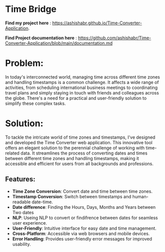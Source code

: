 # Time Bridge

**Find my project here** : https://ashishabr.github.io/Time-Converter-Application.

**Find Project documentation here** : https://github.com/ashishabr/Time-Converter-Application/blob/main/documentation.md

# Problem: 
In today's interconnected world, managing time across different time zones and handling timestamps is a common challenge. It affects a wide range of activities, from scheduling international business meetings to coordinating travel plans and simply staying in touch with friends and colleagues across the globe. There's a need for a practical and user-friendly solution to simplify these complex tasks.

# Solution: 
To tackle the intricate world of time zones and timestamps, I've designed and developed the Time Converter web application. This innovative tool offers an elegant solution to the perennial challenge of working with time-related data. It streamlines the process of converting dates and times between different time zones and handling timestamps, making it accessible and efficient for users from all backgrounds and professions.

## Features:

* **Time Zone Conversion**: Convert date and time between time zones.
* **Timestamp Conversion**: Switch between timestamps and human-readable date-time.
* **Date difference**: Finding the Hours, Days, Months and Years between Two dates
* **NLP**: Useing NLP to convert or findifrence between dates for seamless user experience. 
* **User-Friendly**: Intuitive interface for easy date and time management.
* **Cross-Platform**: Accessible via web browsers and mobile devices.
* **Error Handling**: Provides user-friendly error messages for improved usability.


